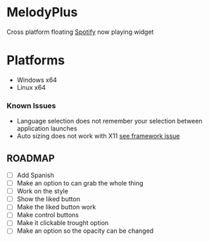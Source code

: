 # MelodyPlus
Cross platform floating [Spotify](https://spotify.com) now playing widget

# Platforms
- Windows x64
- Linux x64

### Known Issues
- Language selection does not remember your selection between application launches
- Auto sizing does not work with X11 [see framework issue](https://github.com/AvaloniaUI/Avalonia/issues/1748) 

## ROADMAP
- [ ] Add Spanish
- [ ] Make an option to can grab the whole thing
- [ ] Work on the style
- [ ] Show the liked button
- [ ] Make the liked button work
- [ ] Make control buttons
- [ ] Make it clickable trought option
- [ ] Make an option so the opacity can be changed
